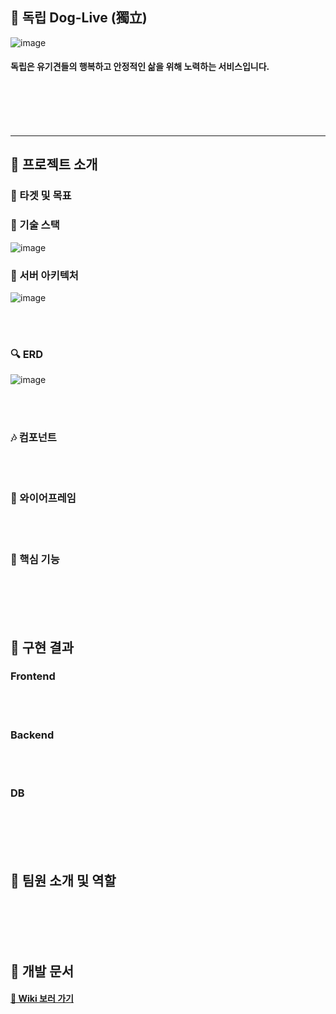 ## 🐶 독립 Dog-Live (獨立)
![image](/uploads/3ba663b36dd5ee65085a392b548cb83a/image.png)

#### 독립은 유기견들의 행복하고 안정적인 삶을 위해 노력하는 서비스입니다.

<br><br><br><br>

* * *
## 🥜 프로젝트 소개

### 🔔 타겟 및 목표
### 🔨 기술 스택
![image](/uploads/736f81d4235a557e9d56274d7b32ed97/image.png)
<br>

### 🎈 서버 아키텍처
![image](/uploads/95a84c075630ea281c5b7895f384885e/image.png)


<br><br>

### 🔍 ERD
![image](/uploads/abef4b0fa6208f15673cfded09d4841a/image.png)

<br><br>

### 🎶 컴포넌트

<br><br>

### 🎨 와이어프레임

<br><br>

### 💎 핵심 기능

<br><br>
<br><br>


## 🥜 구현 결과

### Frontend
<br><br>

### Backend
<br><br>

### DB

<br><br>
<br><br>

## 🥜 팀원 소개 및 역할

<br><br>
<br><br>

## 🥜 개발 문서
#### [ 📑 Wiki 보러 가기 ](https://lab.ssafy.com/s05-webmobile1-sub2/S05P12A501/-/wikis/home)


